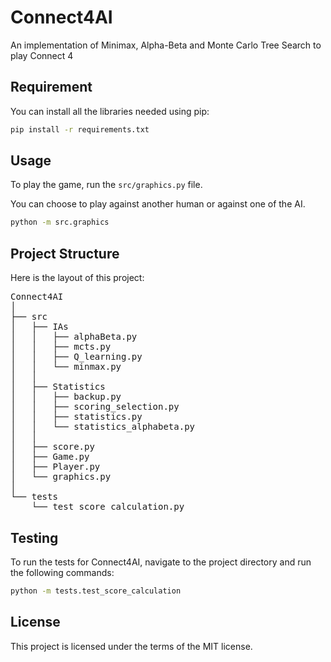 # Connect4AI
An implementation of Minimax, Alpha-Beta and Monte Carlo Tree Search to play Connect 4

## Requirement
You can install all the libraries needed using pip:

```bash
pip install -r requirements.txt
```
## Usage
To play the game, run the `src/graphics.py` file.

You can choose to play against another human or against one of the AI.

```bash
python -m src.graphics
```

## Project Structure

Here is the layout of this project:

<pre>
Connect4AI
│
├── src
│   ├── IAs
│   │   ├── alphaBeta.py
│   │   ├── mcts.py
│   │   ├── Q_learning.py
│   │   └── minmax.py
│   │
│   ├── Statistics
│   │   ├── backup.py
│   │   ├── scoring_selection.py
│   │   ├── statistics.py
│   │   └── statistics_alphabeta.py
│   │
│   ├── score.py
│   ├── Game.py
│   ├── Player.py
│   └── graphics.py
│
└── tests
    └── test_score_calculation.py
</pre>

## Testing
To run the tests for Connect4AI, navigate to the project directory and run the following commands:

```bash
python -m tests.test_score_calculation
```

## License
This project is licensed under the terms of the MIT license.